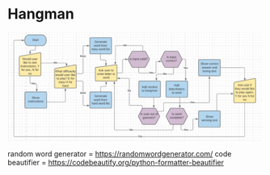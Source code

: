 # Hangman

<!-- Add description -->

<!-- Add live image -->

<!-- Table of contents -->

<!-- plans and goals -->
<img src="images/flow.png" alt="Screenshot of the hangman flow chart">  

<!-- Features -->

<!-- Testing -->
<!-- Bugs -->

<!-- Deployment -->

<!-- Credits -->
random word generator = https://randomwordgenerator.com/
code beautifier = https://codebeautify.org/python-formatter-beautifier